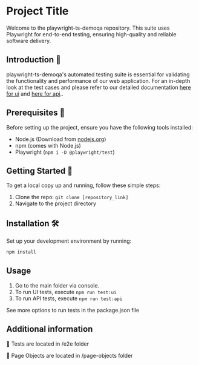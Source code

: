 # Project Title

Welcome to the playwright-ts-demoqa repository. This suite uses Playwright for end-to-end testing, ensuring high-quality and reliable software delivery.

## Introduction 📘

playwright-ts-demoqa's automated testing suite is essential for validating the functionality and performance of our web application. For an in-depth look at the test cases and please refer to our detailed documentation [here for ui](e2e\ui\UITestScenariosDescription.md) and  [here for api](e2e\api\APITestScenariosDescription.md)..

## Prerequisites 🚀

Before setting up the project, ensure you have the following tools installed:

- Node.js (Download from [nodejs.org](https://nodejs.org/))
- npm (comes with Node.js)
- Playwright (`npm i -D @playwright/test`)

## Getting Started 🌟

To get a local copy up and running, follow these simple steps:

1. Clone the repo: `git clone [repository_link]`
2. Navigate to the project directory

## Installation 🛠️

Set up your development environment by running:

```bash
npm install
```

## Usage
1. Go to the main folder via console.
2. To run UI tests, execute `npm run test:ui`
3. To run API tests, execute `npm run test:api`

See more options to run tests in the package.json file

## Additional information 

📁 Tests are located in /e2e folder

📁 Page Objects are located in /page-objects folder

